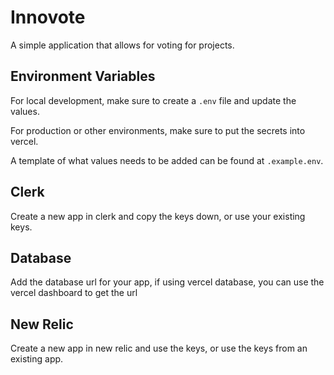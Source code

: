 # Innovote

A simple application that allows for voting for projects.

## Environment Variables

For local development, make sure to create a `.env` file and update the values.

For production or other environments, make sure to put the secrets into vercel.

A template of what values needs to be added can be found at `.example.env`.

## Clerk

Create a new app in clerk and copy the keys down, or use your existing keys.

## Database

Add the database url for your app, if using vercel database, you can use the vercel dashboard to get the url

## New Relic

Create a new app in new relic and use the keys, or use the keys from an existing app.
